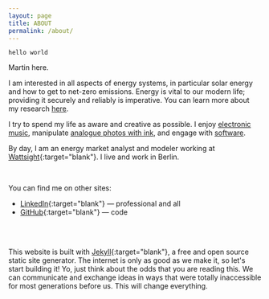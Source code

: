 ```yaml
---
layout: page
title: ABOUT
permalink: /about/
---
```


`hello world`

Martin here.


I am interested in all aspects of energy systems, in particular solar energy and how to get to net-zero emissions. Energy is vital to our modern life; providing it securely and reliably is imperative. You can learn more about my research [here](/research/).

I try to spend my life as aware and creative as possible.
I enjoy [electronic music](/music/), manipulate [analogue photos with ink](/scratch/), and engage with [software](/vision/).

By day, I am an energy market analyst and modeler working at [Wattsight](https://www.wattsight.com/){:target="blank"}. I live and work in Berlin.


<br>

You can find me on other sites:


* [LinkedIn](https://www.linkedin.com/in/martin-klein-){:target="blank"} — professional and all
* [GitHub](https://github.com/0-k){:target="blank"} — code

<br>
<br>

This website is built with [Jekyll](https://jekyllrb.com/){:target="blank"}, a free and open source static site generator. The internet is only as good as we make it, so let's start building it! Yo, just think about the odds that you are reading this. We can communicate and exchange ideas in ways that were totally inaccessible for most generations before us. This will change everything.

